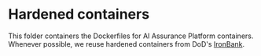# Hardened containers

This folder containers the Dockerfiles for AI Assurance Platform containers. Whenever possible, we reuse hardened containers from DoD's [IronBank](ironbank.md).